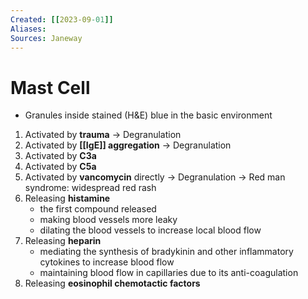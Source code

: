 ```yaml
---
Created: [[2023-09-01]]
Aliases: 
Sources: Janeway
---
```

# Mast Cell
- Granules inside stained (H&E) blue in the basic environment

1. Activated by **trauma** → Degranulation
2. Activated by **[[IgE]] aggregation** → Degranulation
3. Activated by **C3a**
4. Activated by **C5a**
5. Activated by **vancomycin** directly → Degranulation
   → Red man syndrome: widespread red rash
6. Releasing **histamine**
   - the first compound released
   - making blood vessels more leaky
   - dilating the blood vessels to increase local blood flow
7. Releasing **heparin**
   - mediating the synthesis of bradykinin and other inflammatory cytokines to increase blood flow
   - maintaining blood flow in capillaries due to its anti-coagulation
8. Releasing **eosinophil chemotactic factors**
   
